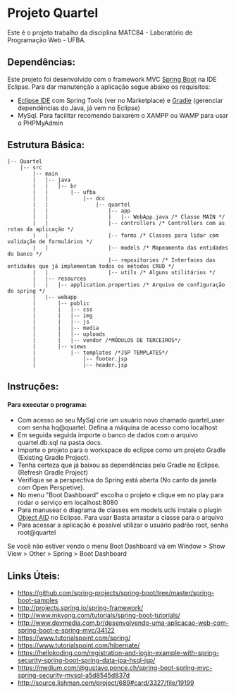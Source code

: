 # Projeto Quartel

Este é o projeto trabalho da disciplina MATC84 - Laboratório de Programação Web - UFBA.

## Dependências:

Este projeto foi desenvolvido com o framework MVC [Spring Boot](http://projects.spring.io/spring-boot/) na IDE Eclipse. Para dar manutenção a aplicação segue abaixo os requisitos:

 - [Eclipse IDE](http://www.eclipse.org/downloads/) com Spring Tools (ver no Marketplace) e [Gradle](https://gradle.org/) (gerenciar dependências do Java, já vem no Eclipse)
 - MySql. Para facilitar recomendo baixarem o XAMPP ou WAMP para usar o PHPMyAdmin

## Estrutura Básica:

```
|-- Quartel
    |-- src
        |-- main
        |   |-- java
        |   |   |-- br
        |   |       |-- ufba
        |   |           |-- dcc
        |   |               |-- quartel
        |   |                   |-- app
        |   |                   |   |-- WebApp.java /* Classe MAIN */
        |   |                   |-- controllers /* Controllers com as rotas da aplicação */
        |   |                   |-- forms /* Classes para lidar com validação de formulários */
        |   |                   |-- models /* Mapeamento das entidades do banco */
                                |-- repositories /* Interfaces das entidades que já implementam todos os métodos CRUD */
        |   |                   |-- utils /* Alguns utilitários */
        |   |-- resources
        |   |   |-- application.properties /* Arquivo de configuração do spring */
        |   |-- webapp
        |       |-- public
        |       |   |-- css
        |       |   |-- img
        |       |   |-- js
        |       |   |-- media
        |       |   |-- uploads
        |       |   |-- vendor /*MÓDULOS DE TERCEIROS*/
        |       |-- views
        |           |-- templates /*JSP TEMPLATES*/
        |               |-- footer.jsp
        |               |-- header.jsp

```

## Instruções:

#### Para executar o programa: 
 - Com acesso ao seu MySql crie um usuário novo chamado quartel_user com senha hq@quartel. Defina a máquina de acesso como localhost
 - Em seguida seguida importe o banco de dados com o arquivo quartel.db.sql na pasta docs.
 - Importe o projeto para o workspace do eclipse como um projeto Gradle (Existing Gradle Project).
 - Tenha certeza que já baixou as dependências pelo Gradle no Eclipse. (Refresh Gradle Project)
 - Verifique se a perspectiva do Spring está aberta (No canto da janela com Open Perspetive).
 - No menu "Boot Dashboard" escolha o projeto e clique em no play para rodar o serviço em localhost:8080
 - Para manusear o diagrama de classes em models.ucls instale o plugin [Object AID](http://www.objectaid.com/installation) no Eclipse. Para usar Basta arrastar a classe para o arquivo
 - Para acessar a aplicação é possível utilizar o usuário padrão root, senha root@quartel

Se você não estiver vendo o menu Boot Dashboard vá em Window > Show View > Other > Spring > Boot Dashboard

## Links Úteis:

 - https://github.com/spring-projects/spring-boot/tree/master/spring-boot-samples
 - http://projects.spring.io/spring-framework/
 - http://www.mkyong.com/tutorials/spring-boot-tutorials/
 - http://www.devmedia.com.br/desenvolvendo-uma-aplicacao-web-com-spring-boot-e-spring-mvc/34122
 - https://www.tutorialspoint.com/spring/
 - https://www.tutorialspoint.com/hibernate/
 - https://hellokoding.com/registration-and-login-example-with-spring-security-spring-boot-spring-data-jpa-hsql-jsp/
 - https://medium.com/@gustavo.ponce.ch/spring-boot-spring-mvc-spring-security-mysql-a5d8545d837d
 - http://source.lishman.com/project/689#card/3327/file/19199
